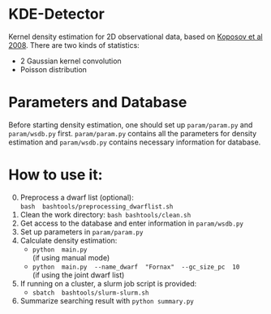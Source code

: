 # KDE-Detector
Kernel density estimation for 2D observational data, based on [Koposov et al 2008](http://cdsads.u-strasbg.fr/abs/2008ApJ...686..279K). There are two kinds of statistics:
- 2 Gaussian kernel convolution
- Poisson distribution


# Parameters and Database
Before starting density estimation, one should set up `param/param.py` and `param/wsdb.py` first. `param/param.py` contains all the parameters for density estimation and `param/wsdb.py` contains necessary information for database.


# How to use it:
0. Preprocess a dwarf list (optional): <br>
   `bash  bashtools/preprocessing_dwarflist.sh`
1. Clean the work directory: `bash bashtools/clean.sh`
2. Get access to the database and enter information in `param/wsdb.py`
3. Set up parameters in `param/param.py`
4. Calculate density estimation:
    - `python  main.py`<br>
    (if using manual mode)
    - `python  main.py  --name_dwarf  "Fornax"  --gc_size_pc  10`<br>
    (if using the joint dwarf list)
5. If running on a cluster, a slurm job script is provided:
    - `sbatch  bashtools/slurm-slurm.sh`
6. Summarize searching result with `python summary.py`
